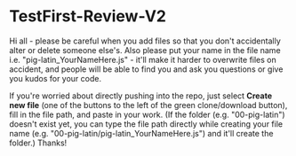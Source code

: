 # TestFirst-Review-V2

Hi all - please be careful when you add files so that you don't accidentally alter or delete someone else's. Also please put your name in the file name i.e. "pig-latin_YourNameHere.js" - it'll make it harder to overwrite files on accident, and people will be able to find you and ask you questions or give you kudos for your code.

If you're worried about directly pushing into the repo, just select **Create new file** (one of the buttons to the left of the green clone/download button), fill in the file path, and paste in your work. (If the folder (e.g. "00-pig-latin") doesn't exist yet, you can type the file path directly while creating your file name (e.g. "00-pig-latin/pig-latin_YourNameHere.js") and it'll create the folder.) Thanks!
